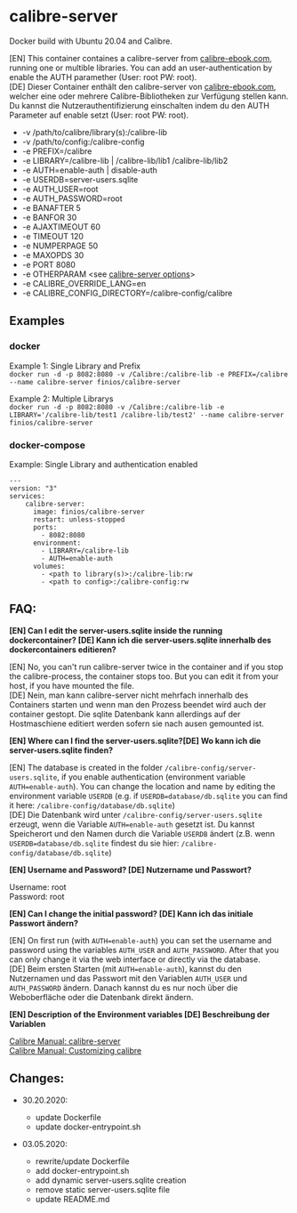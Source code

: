 # calibre-server

Docker build with Ubuntu 20.04 and Calibre.

[EN] This container containes a calibre-server from [calibre-ebook.com](https://calibre-ebook.com), running one or multible libraries. You can add an user-authentication by enable the AUTH paramether (User: root PW: root). <br>
[DE] Dieser Container enthält den calibre-server von [calibre-ebook.com](https://calibre-ebook.com), welcher eine oder mehrere Calibre-Bibliotheken zur Verfügung stellen kann. Du kannst die Nutzerauthentifizierung einschalten indem du den AUTH Parameter auf enable setzt (User: root PW: root).

* -v /path/to/calibre/library(s):/calibre-lib
* -v /path/to/config:/calibre-config
* -e PREFIX=/calibre
* -e LIBRARY=/calibre-lib | /calibre-lib/lib1 /calibre-lib/lib2
* -e AUTH=enable-auth | disable-auth
* -e USERDB=server-users.sqlite
* -e AUTH_USER=root
* -e AUTH_PASSWORD=root
* -e BANAFTER 5
* -e BANFOR 30
* -e AJAXTIMEOUT 60
* -e TIMEOUT 120
* -e NUMPERPAGE 50
* -e MAXOPDS 30
* -e PORT 8080
* -e OTHERPARAM <see [calibre-server options](https://manual.calibre-ebook.com/generated/en/calibre-server.html)>
* -e CALIBRE_OVERRIDE_LANG=en
* -e CALIBRE_CONFIG_DIRECTORY=/calibre-config/calibre

## Examples

### docker

Example 1: Single Library and Prefix <br>
```docker run -d -p 8082:8080 -v /Calibre:/calibre-lib -e PREFIX=/calibre --name calibre-server finios/calibre-server```

Example 2: Multiple Librarys <br>
```docker run -d -p 8082:8080 -v /Calibre:/calibre-lib -e LIBRARY='/calibre-lib/test1 /calibre-lib/test2' --name calibre-server finios/calibre-server```

### docker-compose

Example: Single Library and authentication enabled <br>
```
---
version: "3"  
services:  
    calibre-server:
      image: finios/calibre-server
      restart: unless-stopped
      ports:
        - 8082:8080
      environment:
        - LIBRARY=/calibre-lib
        - AUTH=enable-auth
      volumes:  
        - <path to library(s)>:/calibre-lib:rw
        - <path to config>:/calibre-config:rw
```

## FAQ:

__[EN] Can I edit the server-users.sqlite inside the running dockercontainer? [DE] Kann ich die server-users.sqlite innerhalb des dockercontainers editieren?__

[EN] No, you can't run calibre-server twice in the container and if you stop the calibre-process, the container stops too.
But you can edit it from your host, if you have mounted the file. <br>
[DE] Nein, man kann calibre-server nicht mehrfach innerhalb des Containers starten und wenn man den Prozess beendet wird auch der container gestopt. Die sqlite Datenbank kann allerdings auf der Hostmaschiene editiert werden sofern sie nach ausen gemounted ist.

__[EN] Where can I find the server-users.sqlite?[DE] Wo kann ich die server-users.sqlite finden?__

[EN] The database is created in the folder ```/calibre-config/server-users.sqlite```, if you enable authentication (environment variable ```AUTH=enable-auth```). You can change the location and name by editing the environment variable ```USERDB``` (e.g. if ```USERDB=database/db.sqlite``` you can find it here: ```/calibre-config/database/db.sqlite```) <br>
[DE] Die Datenbank wird unter ```/calibre-config/server-users.sqlite``` erzeugt, wenn die Variable ```AUTH=enable-auth``` gesetzt ist. Du kannst Speicherort und den Namen durch die Variable ```USERDB``` ändert (z.B. wenn ```USERDB=database/db.sqlite``` findest du sie hier: ```/calibre-config/database/db.sqlite```)

__[EN] Username and Password? [DE] Nutzername und Passwort?__

Username: root <br>
Password: root

__[EN] Can I change the initial password? [DE] Kann ich das initiale Passwort ändern?__

[EN] On first run (with ```AUTH=enable-auth```) you can set the username and password using the variables ```AUTH_USER``` and ```AUTH_PASSWORD```. After that you can only change it via the web interface or directly via the database. <br>
[DE] Beim ersten Starten (mit ```AUTH=enable-auth```), kannst du den Nutzernamen und das Passwort mit den Variablen ```AUTH_USER``` und ```AUTH_PASSWORD``` ändern. Danach kannst du es nur noch über die Weboberfläche oder die Datenbank direkt ändern.

__[EN] Description of the Environment variables [DE] Beschreibung der Variablen__

[Calibre Manual: calibre-server](https://manual.calibre-ebook.com/generated/en/calibre-server.html) <br>
[Calibre Manual: Customizing calibre](https://manual.calibre-ebook.com/customize.html)

## Changes:

* 30.20.2020:
  * update Dockerfile
  * update docker-entrypoint.sh

* 03.05.2020: 
  * rewrite/update Dockerfile
  * add docker-entrypoint.sh
  * add dynamic server-users.sqlite creation
  * remove static server-users.sqlite file
  * update README.md